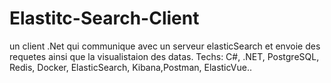 # Elastitc-Search-Client
un client .Net qui communique avec un serveur elasticSearch et envoie des requetes ainsi que la visualistaion des datas. Techs: C#, .NET, PostgreSQL, Redis, Docker, ElasticSearch, Kibana,Postman, ElasticVue..

